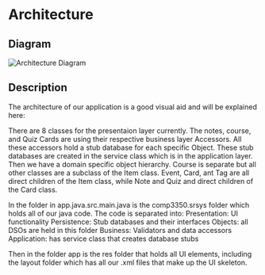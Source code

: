 # Architecture

## Diagram
![Architecture Diagram](https://code.cs.umanitoba.ca/comp3350-winter2024/jockiesonmonkies-a02-4/-/raw/main/Arcitecture_Iteration_1.drawio.png?ref_type=heads)

## Description

The architecture of our application is a good visual aid and will be explained here:

There are 8 classes for the presentaion layer currently. The notes, course, and Quiz Cards are using their respective business layer Accessors. All these accessors hold a stub database for each specific Object. These stub databases are created in the service class which is in the application layer.
Then we have a domain specific object hierarchy. Course is separate but all other classes are a subclass of the Item class. Event, Card, ant Tag are all direct children of the Item class, while Note and Quiz and direct children of the Card class.

In the folder in app.java.src.main.java is the comp3350.srsys folder which holds all of our java code. The code is separated into:
Presentation: UI functionality 
Persistence: Stub databases and their interfaces
Objects: all DSOs are held in this folder
Business: Validators and data accessors
Application: has service class that creates database stubs

Then in the folder app is the res folder that holds all UI elements, including the layout folder which has all our .xml files that make up the UI skeleton.

